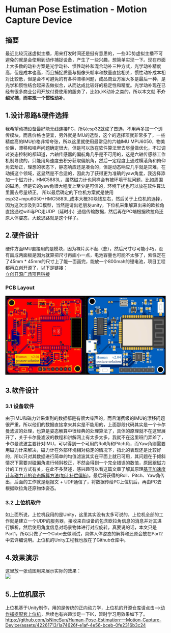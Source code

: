 # Human Pose Estimation - Motion Capture Device
## 摘要

最近比较沉迷虚拟主播，用来打发时间还是挺有意思的，一些3D势虚拟主播不可避免的就是会使用到动作捕捉设备，产生了一些兴趣，想简单实现一下。现在市面上大多数的动补方案是光学动补、惯性动补和混合动补三种方式，光学动补精度高，但是成本也高，而且捕捉质量与摄像头帧率和数量直接相关，惯性动补成本相对比较低，但是会不可避免的有各种漂移问题，成品商业方案大多是最后一种，是光学和惯性结合起来去做拟合，从而达成比较好的稳定性和精度。光学动补现在已经有很多商业公司开放付费使用的服务了，比如小K动补之类的，所以本文就 **不介绍光捕，而实现一个惯性动补**。    
<!-- more -->

## 1.设计思路&硬件选择
我希望动捕设备最好能无线连接PC，所以esp32就成了首选，不用再多加一个透传模块，而且价格也便宜，另外就是IMU的选型，这个的选择项就非常多了，一些精度高的IMU价格非常夸张，所以这里就使用最常见的六轴IMU MPU6050，物美价廉，漂移和噪声问题确定很大，但是可以放在软件算法里去尽量做优化，不过调过姿态控制的都知道，六轴传感器的偏航角几乎是不可用的，这是六轴传感器工作机制导致的，只能用角速度去积分获取偏航角，然后一定程度上通过横滚角和俯仰角去矫正，理想的状态下，静态响应还是凑合的，但是动态响应几乎就是灾难，在动捕这个领域，这显然是不合适的，因此为了获得更为准确的yaw角度，我选择添加一个磁力计，HMC5883L，虽然磁力计也同样会有被环境干扰问题，比如周围的磁场，但是它的yaw角很大程度上至少是可信的，环境干扰也可以放在软件算法里面去尽量矫正。
所以最后确定的下位机方案就是使用esp32+mpu6050+HMC5883L,成本大概30块钱左右，然后关于上位机的选择，因为这次涉及到3D模型，当然是请出老朋友unity，下位机采集解算出来的欧拉角直接通过wifi与PC走UDP（延时小）通信传输数据，然后再在PC端根据欧拉角还原人体姿态，大致思路就是这个样子。       

## 2.硬件设计
硬件方面IMU直接用的是模块，因为裸片买不起（悲），然后尺寸尽可能小巧，没有画成两面板是因为就算把尺寸再画小一点，电池容量也可能不太够了，索性定在了45mm * 45mm的尺寸上了能一面画完，能放一个800mah的锂电池，项目工程都再立创开源了，以下是链接：   
[立创开源广场项目链接](https://oshwhub.com/isninesun/hpsv204)

### PCB Layout
![](https://raw.githubusercontent.com/isNineSun/img_repository/main/PCB.jpg)

## 3.软件设计    
### 3.1 设备软件
由于IMU和磁力计采集到的数据都是有很大噪声的，而且消费级的IMU的漂移问题很严重，所以他们的数据直接拿来其实是不能用的，上面那段代码其实是一个卡尔曼滤波的处理，也算是姿态解算中很经典的处理算法了，具体的原理就不在这里展开了，关于卡尔曼滤波的教程和讲解网上有太多太多，我就不在这里班门弄斧了，卡尔曼滤波主要针对IMU，可以得到一个可用的Roll角和Pitch角，而Yaw角则需要用磁力计来解决，磁力计在外部坏境相对稳定的情况下，指北的表现还是比较好的，所以只对其数据进行简单的均值滤波其实在平面上就已可用，其问题在于倾斜情况下需要对磁偏角进行倾斜校正，不然会得到一个完全错误的数值，原因跟磁力计的工作方式有关，在此不多赘述，感兴趣可以看这篇文章了解其原理[基于加速度计与磁力计的姿态解算方法(加计补偿偏航)](https://zhuanlan.zhihu.com/p/61765669。)。最后将获得的Roll、Pitch、Yaw角传出，后面的工作就是组报文 + UDP通信了，将数据传给PC上位机后，再由PC去根据欧拉角还原物体姿态。    

### 3.2 上位机软件
如上面所说，上位机我用的是Unity，这里其实没有太多可说的，上位机全部的工作就是建立一个UDP的服务器，接收来自设备的包含欧拉角信息的消息并对其进行解析，然后使用角度信息对场景物体进行对应旋转，真要说的话，本文只是Part1，所以只做了一个Cube去做测试，具体人体姿态的解算和还原会放在Part2中去详细说明。上位机的Unity工程我也放在了Github仓库中。    

## 4.效果演示
这里放一张动图用来展示实际的效果：    
![](https://raw.githubusercontent.com/isNineSun/img_repository/main/test%2000_00_00-00_00_30.gif)

## 5.上位机展示
上位机基于Unity制作，用的是传统的正向动力学，上位机的开源仓库请点击-->[动作捕捉配套上位机](https://github.com/isNineSun/Motion-Capture-Host-Software.git)，后续也有兴趣涉足一下IK，暂时学习用效果如下了。    
https://github.com/isNineSun/Human-Pose-Estimation---Motion-Capture-Device/assets/42261713/1a74626f-e1af-4e56-bceb-0fe2316b3c24    